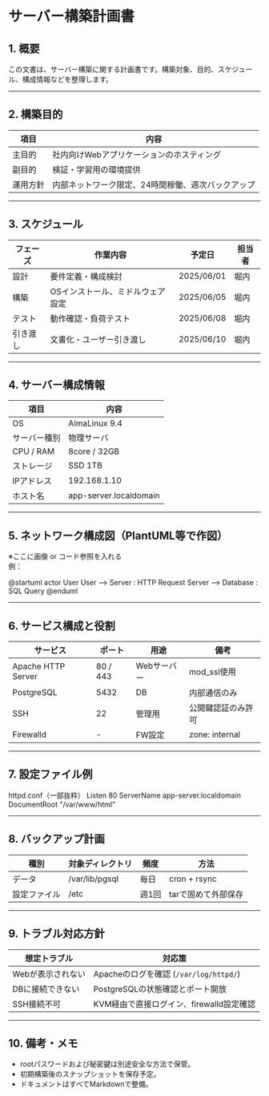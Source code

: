 # サーバー構築計画書

## 1. 概要

この文書は、サーバー構築に関する計画書です。構築対象、目的、スケジュール、構成情報などを整理します。

---

## 2. 構築目的

| 項目 | 内容 |
|------|------|
| 主目的 | 社内向けWebアプリケーションのホスティング |
| 副目的 | 検証・学習用の環境提供 |
| 運用方針 | 内部ネットワーク限定、24時間稼働、週次バックアップ |

---

## 3. スケジュール

| フェーズ | 作業内容 | 予定日 | 担当者 |
|---------|----------|--------|--------|
| 設計     | 要件定義・構成検討 | 2025/06/01 | 堀内 |
| 構築     | OSインストール、ミドルウェア設定 | 2025/06/05 | 堀内 |
| テスト   | 動作確認・負荷テスト | 2025/06/08 | 堀内 |
| 引き渡し | 文書化・ユーザー引き渡し | 2025/06/10 | 堀内 |

---

## 4. サーバー構成情報

| 項目 | 内容 |
|------|------|
| OS | AlmaLinux 9.4 |
| サーバー種別 | 物理サーバ |
| CPU / RAM | 8core / 32GB |
| ストレージ | SSD 1TB |
| IPアドレス | 192.168.1.10 |
| ホスト名 | app-server.localdomain |

---

## 5. ネットワーク構成図（PlantUML等で作図）

※ここに画像 or コード参照を入れる  
例：

@startuml
actor User
User --> Server : HTTP Request
Server --> Database : SQL Query
@enduml

---

## 6. サービス構成と役割

| サービス | ポート | 用途 | 備考 |
|----------|--------|------|------|
| Apache HTTP Server | 80 / 443 | Webサーバー | mod_ssl使用 |
| PostgreSQL | 5432 | DB | 内部通信のみ |
| SSH | 22 | 管理用 | 公開鍵認証のみ許可 |
| Firewalld | - | FW設定 | zone: internal |

---

## 7. 設定ファイル例

httpd.conf（一部抜粋）
Listen 80
ServerName app-server.localdomain
DocumentRoot "/var/www/html"

---

## 8. バックアップ計画

| 種別 | 対象ディレクトリ | 頻度 | 方法 |
|------|------------------|------|------|
| データ | /var/lib/pgsql | 毎日 | cron + rsync |
| 設定ファイル | /etc | 週1回 | tarで固めて外部保存 |

---

## 9. トラブル対応方針

| 想定トラブル | 対応策 |
|--------------|--------|
| Webが表示されない | Apacheのログを確認 (`/var/log/httpd/`) |
| DBに接続できない | PostgreSQLの状態確認とポート開放 |
| SSH接続不可 | KVM経由で直接ログイン、firewalld設定確認 |

---

## 10. 備考・メモ

- rootパスワードおよび秘密鍵は別途安全な方法で保管。
- 初期構築後のスナップショットを保存予定。
- ドキュメントはすべてMarkdownで整備。


